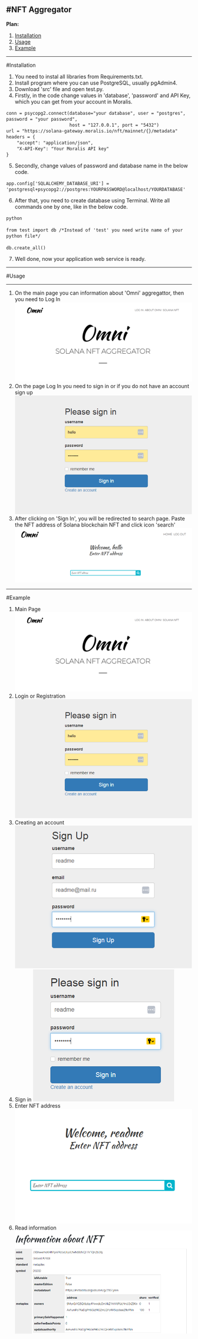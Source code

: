 #NFT Aggregator
-----
__Plan:__
1. [Installation](#installation)
2. [Usage](#usage)
3. [Example](#example)
-----
<a id='installation'></a>
#Installation
1. You need to instal all libraries from Requirements.txt.
2. Install program where you can use PostgreSQL, usually pgAdmin4.
3. Download 'src' file and open test.py.
4. Firstly, in the code change values in 'database', 'password' and API Key, which you can get from your account in Moralis.
```
conn = psycopg2.connect(database="your database", user = "postgres", password = "your password", 
                        host = "127.0.0.1", port = "5432")
url = "https://solana-gateway.moralis.io/nft/mainnet/{}/metadata"
headers = {
    "accept": "application/json",
    "X-API-Key": "Your Moralis API key"
} 
```
5. Secondly, change values of password and database name in the below code.
```
app.config['SQLALCHEMY_DATABASE_URI'] = 'postgresql+psycopg2://postgres:YOURPASSWORD@localhost/YOURDATABASE'
```
6. After that, you need to create database using Terminal. Write all commands one by one, like in the below code.
```
python

from test import db /*Instead of 'test' you need write name of your python file*/

db.create_all()
```
7. Well done, now your application web service is ready. 
----
<a id='usage'></a>
#Usage
____
1. On the main page you can information about 'Omni' aggregattor, then you need to Log In
![](./img/main.PNG)
2. On the page Log In you need to sign in or if you do not have an account sign up
![](./img/login.PNG)
3. After clicking on 'Sign In', you will be redirected to search page.
Paste the NFT address of Solana blockchain NFT and click icon 'search'
![](./img/search.PNG)
-----
#Example
1. Main Page
![](./img/main.PNG)
2. Login or Registration
![](./img/login.PNG)
3. Creating an account
![](./img/registrer.PNG)
4. Sign in
![](./img/signin.PNG)
5. Enter NFT address
![](./img/readme.PNG)
6. Read information 
![](./img/info.PNG)
